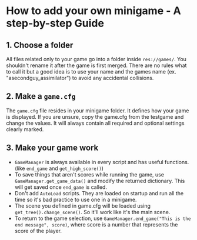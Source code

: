 # How to add your own minigame - A step-by-step Guide

## 1. Choose a folder
All files related only to your game go into a folder inside `res://games/`. You shouldn't rename it after the game is first merged. 
There are no rules what to call it but a good idea is to use your name and the games name (ex. "asecondguy_assimilator") to avoid any accidental collisions.

## 2. Make a `game.cfg`
The `game.cfg` file resides in your minigame folder. It defines how your game is displayed. 
If you are unsure, copy the game.cfg from the testgame and change the values.
It will always contain all required and optional settings clearly marked.

## 3. Make your game work
* `GameManager` is always available in every script and has useful functions. (like `end_game` and `get_high_score()`)
* To save things that aren't scores while running the game, use `GameManager.get_game_data()` and modify the returned dictionary. This will get saved once `end_game` is called.
* Don't add `AutoLoad` scripts. They are loaded on startup and run all the time so it's bad practice to use one in a minigame.
* The scene you defined in game.cfg will be loaded using `get_tree().change_scene()`. So it'll work like it's the main scene.
* To return to the game selection, use `GameManager.end_game("This is the end message", score)`, where score is a number that represents the score of the player.


